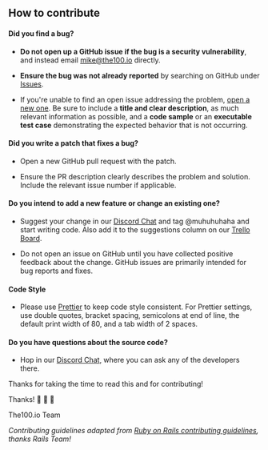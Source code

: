 ## How to contribute

#### **Did you find a bug?**

* **Do not open up a GitHub issue if the bug is a security vulnerability**, and instead email <mike@the100.io> directly.

* **Ensure the bug was not already reported** by searching on GitHub under [Issues](https://github.com/mlapeter/the100reactapp/issues).

* If you're unable to find an open issue addressing the problem, [open a new one](https://github.com/mlapeter/the100reactapp/issues/new). Be sure to include a **title and clear description**, as much relevant information as possible, and a **code sample** or an **executable test case** demonstrating the expected behavior that is not occurring.

#### **Did you write a patch that fixes a bug?**

* Open a new GitHub pull request with the patch.

* Ensure the PR description clearly describes the problem and solution. Include the relevant issue number if applicable.


#### **Do you intend to add a new feature or change an existing one?**

* Suggest your change in our [Discord Chat](https://discord.gg/vVzvaJv) and tag @muhuhuhaha and start writing code. Also add it to the suggestions column on our [Trello Board](https://trello.com/invite/b/4Mwsb4kz/2f1160cb81c1c88ed95de84e9aa5fe0a/the100io-app-alpha-feedback).

* Do not open an issue on GitHub until you have collected positive feedback about the change. GitHub issues are primarily intended for bug reports and fixes.

#### **Code Style**

* Please use [Prettier](https://prettier.io/) to keep code style consistent. For Prettier settings, use double quotes, bracket spacing, semicolons at end of line, the default print width of 80, and a tab width of 2 spaces.


#### **Do you have questions about the source code?**

* Hop in our [Discord Chat](https://discord.gg/vVzvaJv), where you can ask any of the developers there.


Thanks for taking the time to read this and for contributing!

Thanks! :100: :100: :100:

The100.io Team

_Contributing guidelines adapted from [Ruby on Rails contributing guidelines](https://github.com/rails/rails), thanks Rails Team!_

